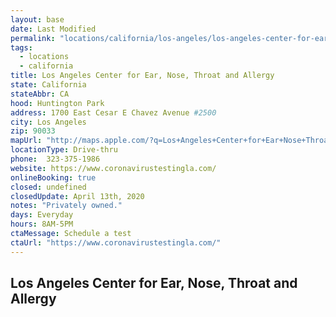 ```yaml
---
layout: base
date: Last Modified
permalink: "locations/california/los-angeles/los-angeles-center-for-ear-nose-throat-and-allergy/"
tags:
  - locations
  - california
title: Los Angeles Center for Ear, Nose, Throat and Allergy
state: California
stateAbbr: CA
hood: Huntington Park
address: 1700 East Cesar E Chavez Avenue #2500
city: Los Angeles
zip: 90033
mapUrl: "http://maps.apple.com/?q=Los+Angeles+Center+for+Ear+Nose+Throat+and+Allergy&address=1700+East+Cesar+E+Chavez+Avenue+2500,Los+Angeles,California,90033"
locationType: Drive-thru
phone:  323-375-1986
website: https://www.coronavirustestingla.com/
onlineBooking: true
closed: undefined
closedUpdate: April 13th, 2020
notes: "Privately owned."
days: Everyday
hours: 8AM-5PM
ctaMessage: Schedule a test
ctaUrl: "https://www.coronavirustestingla.com/"
---
```

## Los Angeles Center for Ear, Nose, Throat and Allergy